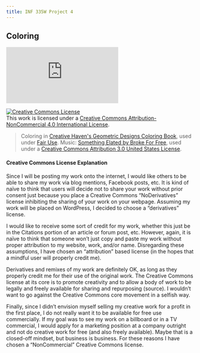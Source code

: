 ```yaml
---
title: INF 335W Project 4
---
```

## Coloring

<div class="fluidMedia">
    <iframe src="https://player.vimeo.com/video/173688643" frameborder="0" webkitallowfullscreen mozallowfullscreen allowfullscreen></iframe>
</div>

<a href="http://creativecommons.org/licenses/by-nc/4.0/" rel="license"><img style="border-width: 0;" src="https://i.creativecommons.org/l/by-nc/4.0/88x31.png" alt="Creative Commons License" /></a><br />This work is licensed under a <a href="http://creativecommons.org/licenses/by-nc/4.0/" rel="license">Creative Commons Attribution-NonCommercial 4.0 International License</a>.

> Coloring in [Creative Haven's Geometric Designs Coloring Book](http://store.doverpublications.com/0486803503.html), used under [Fair Use](http://www.copyright.gov/fair-use/more-info.html).
> Music: [Something Elated by Broke For Free](http://freemusicarchive.org/music/Broke_For_Free/Something_EP/Broke_For_Free_-_Something_EP_-_05_Something_Elated), used under a [Creative Commons Attribution 3.0 United States License](https://creativecommons.org/licenses/by/3.0/us/).

#### Creative Commons License Explanation

Since I will be posting my work onto the internet, I would like others to be able to share my work via blog mentions, Facebook posts, etc. It is kind of naïve to think that users will decide not to share your work without prior consent just because you place a Creative Commons “NoDerivatives” license inhibiting the sharing of your work on your webpage. Assuming my work will be placed on WordPress, I decided to choose a “derivatives” license.

I would like to receive some sort of credit for my work, whether this just be in the Citations portion of an article or forum post, etc. However, again, it is naïve to think that someone won’t just copy and paste my work without proper attribution to my website, work, and/or name. Disregarding these assumptions, I have chosen an “attribution” based license (in the hopes that a mindful user will properly credit me).

Derivatives and remixes of my work are definitely OK, as long as they properly credit me for their use of the original work. The Creative Commons license at its core is to promote creativity and to allow a body of work to be legally and freely available for sharing and repurposing (source). I wouldn’t want to go against the Creative Commons core movement in a selfish way.

Finally, since I didn’t envision myself selling my creative work for a profit in the first place, I do not really want it to be available for free use commercially. If my goal was to see my work on a billboard or in a TV commercial, I would apply for a marketing position at a company outright and not do creative work for free (and also freely available). Maybe that is a closed-off mindset, but business is business. For these reasons I have chosen a “NonCommercial” Creative Commons license.